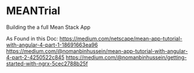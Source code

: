 # MEANTrial
Building the a full Mean Stack App

As Found in this Doc:
https://medium.com/netscape/mean-app-tutorial-with-angular-4-part-1-18691663ea96
https://medium.com/@nomanbinhussein/mean-app-tutorial-with-angular-4-part-2-4250522c845
https://medium.com/@nomanbinhussein/getting-started-with-ngrx-5cec2788b25f
